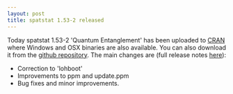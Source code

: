```yaml
---
layout: post
title: spatstat 1.53-2 released
---
```


Today spatstat 1.53-2 'Quantum Entanglement' has been uploaded to
[CRAN](http://www.cran.r-project.org/web/packages/spatstat/) where
Windows and OSX binaries are also available. You can also download it
from the [github
repository](https://github.com/spatstat/spatstat/releases/tag/v1.53-2).
The main changes are (full release notes
[here](releasenotes/spatstat-1.53-2.html)):

* Correction to 'lohboot'
* Improvements to ppm and update.ppm
* Bug fixes and minor improvements.
